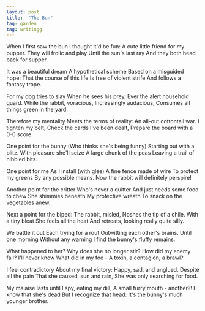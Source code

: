 ```yaml
---
layout: post
title:  "The Bun"
tag: garden
tag: writingg
---
```


When I first saw the bun
I thought it'd be fun:
A cute little friend for my pupper.
They will frolic and play
Until the sun's last ray
And they both head back for supper.

It was a beautiful dream
A hypothetical scheme
Based on a misguided hope:
That the course of this life
Is free of violent strife
And follows a fantasy trope.

For my dog tries to slay
When he sees his prey,
Ever the alert household guard.
While the rabbit, voracious,
Increasingly audacious,
Consumes all things green in the yard.

Therefore my mentality
Meets the terms of reality:
An all-out cottontail war.
I tighten my belt,
Check the cards I've been dealt,
Prepare the board with a 0-0 score.

One point for the bunny
(Who thinks she's being funny)
Starting out with a blitz.
With pleasure she'll seize
A large chunk of the peas
Leaving a trail of nibbled bits.

One point for me
As I install (with glee)
A fine fence made of wire
To protect my greens
By any possible means.
Now the rabbit will definitely perspire!

Another point for the critter
Who's never a quitter
And just needs some food to chew
She shimmies beneath
My protective wreath
To snack on the vegetables anew.

Next a point for the biped:
The rabbit, misled,
Noshes the tip of a chile.
With a tiny bleat
She feels all the heat
And retreats, looking really quite silly.

We battle it out
Each trying for a rout
Outwitting each other's brains.
Until one morning
Without any warning
I find the bunny's fluffy remains.

What happened to her?
Why does she no longer stir?
How did my enemy fall?
I'll never know
What did in my foe -
A toxin, a contagion, a brawl?

I feel contradictory
About my final victory:
Happy, sad, and unglued.
Despite all the pain
That she caused, sun and rain,
She was only searching for food.

My malaise lasts until
I spy, eating my dill,
A small furry mouth - another?!
I know that she's dead
But I recognize that head:
It's the bunny's much younger brother.
